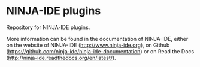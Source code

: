 NINJA-IDE plugins
=================

Repository for NINJA-IDE plugins.

More information can be found in the documentation of NINJA-IDE, either on the
website of NINJA-IDE (http://www.ninja-ide.org), on Github 
(https://github.com/ninja-ide/ninja-ide-documentation) or on Read the Docs 
(http://ninja-ide.readthedocs.org/en/latest/).